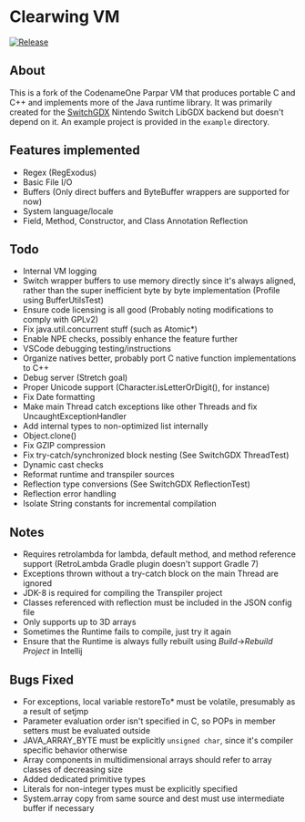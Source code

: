 # Clearwing VM
[![Release](https://jitpack.io/v/com.thelogicmaster/clearwing-vm.svg)](https://jitpack.io/#com.thelogicmaster/clearwing-vm)

## About
This is a fork of the CodenameOne Parpar VM that produces portable C and C++ and implements more of the Java
runtime library. It was primarily created for the [SwitchGDX](https://github.com/TheLogicMaster/switch-gdx) Nintendo Switch 
LibGDX backend but doesn't depend on it. An example project is provided in the `example` directory.

## Features implemented
- Regex (RegExodus)
- Basic File I/O
- Buffers (Only direct buffers and ByteBuffer wrappers are supported for now)
- System language/locale
- Field, Method, Constructor, and Class Annotation Reflection

## Todo
- Internal VM logging
- Switch wrapper buffers to use memory directly since it's always aligned, rather than the super inefficient byte by byte implementation (Profile using BufferUtilsTest)
- Ensure code licensing is all good (Probably noting modifications to comply with GPLv2)
- Fix java.util.concurrent stuff (such as Atomic*)
- Enable NPE checks, possibly enhance the feature further
- VSCode debugging testing/instructions
- Organize natives better, probably port C native function implementations to C++
- Debug server (Stretch goal)
- Proper Unicode support (Character.isLetterOrDigit(), for instance)
- Fix Date formatting
- Make main Thread catch exceptions like other Threads and fix UncaughtExceptionHandler
- Add internal types to non-optimized list internally
- Object.clone()
- Fix GZIP compression
- Fix try-catch/synchronized block nesting (See SwitchGDX ThreadTest)
- Dynamic cast checks
- Reformat runtime and transpiler sources
- Reflection type conversions (See SwitchGDX ReflectionTest)
- Reflection error handling
- Isolate String constants for incremental compilation

## Notes
- Requires retrolambda for lambda, default method, and method reference support (RetroLambda Gradle plugin doesn't support Gradle 7)
- Exceptions thrown without a try-catch block on the main Thread are ignored
- JDK-8 is required for compiling the Transpiler project
- Classes referenced with reflection must be included in the JSON config file
- Only supports up to 3D arrays
- Sometimes the Runtime fails to compile, just try it again
- Ensure that the Runtime is always fully rebuilt using _Build_->_Rebuild Project_ in Intellij

## Bugs Fixed
- For exceptions, local variable restoreTo* must be volatile, presumably as a result of setjmp
- Parameter evaluation order isn't specified in C, so POPs in member setters must be evaluated outside
- JAVA_ARRAY_BYTE must be explicitly `unsigned char`, since it's compiler specific behavior otherwise
- Array components in multidimensional arrays should refer to array classes of decreasing size
- Added dedicated primitive types
- Literals for non-integer types must be explicitly specified
- System.array copy from same source and dest must use intermediate buffer if necessary
